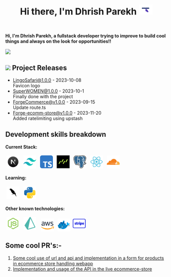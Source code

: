 <h1 align="center">Hi there, I'm <a href="https://dhrishp-portfolio.vercel.app/" style="text-decoration:none " target="_blank">Dhrish Parekh</a> <img
src="images/codegif2U.gif" height="32" style="" /></h1>
<br />

**Hi, I'm Dhrish Parekh, a fullstack developer trying to improve to **build** cool things and always on the look for opportunities!!**

<a href="#" style="postion:relative;bottom:10px;"><img  src="https://github.com/DhrishP/DhrishP/blob/main/images/boatgif.gif" align="center" height="100"     /></a>

## <img src="https://cdn.discordapp.com/emojis/828069405426319430.gif?size=4096&quality=lossless" height="30"/> Project Releases

- <a href='https://github.com/DhrishP/lingo-safari' target='_blank'>LingoSafari@1.0.0</a> - 2023-10-08
  <br/> Favicon logo
- <a href='https://github.com/DhrishP/SuperWOMEN' target='_blank'>SuperWOMEN@1.0.0</a> - 2023-10-1
  <br/> Finally done with the project
- <a href='https://github.com/DhrishP/ecomm-dashboard-admin' target='_blank'>ForgeCommerce@v1.0.0</a> - 2023-09-15
  <br/> Update route.ts
- <a href='https://github.com/blackcater-labs/unisite/releases/tag/v0.1.0-alpha.3' target='_blank'>Forge-ecomm-store@v1.0.0</a> - 2023-11-20
  <br/> Added ratelimiting using upstash

##  Development skills breakdown

**Current Stack:**

<p>
<img src="https://raw.githubusercontent.com/DhrishP/DhrishP/main/images/nextjs.png" height="40" style="vertical-align:down; margin:4px" alt="Nextjs">
<img src="https://github.com/DhrishP/DhrishP/blob/main/images/tailwind.svg" height="40" style="vertical-align:down; margin:4px" alt="typescript">
<img src="https://github.com/DhrishP/DhrishP/blob/main/images/typescript.svg" height="40" style="vertical-align:down;margin:4px">
<img src="https://github.com/DhrishP/DhrishP/blob/main/images/drizzle.png" height="40" style="vertical-align:down;margin:4px">

<img src="https://github.com/DhrishP/DhrishP/blob/main/images/postgres.svg" height="40" style="vertical-align:down;margin:4px">
<img src="https://github.com/DhrishP/DhrishP/blob/main/images/react.svg" height="40" style="vertical-align:down;margin:4px">
<img src="https://github.com/DhrishP/DhrishP/blob/main/images/cf.svg" height="40" style="vertical-align:down;margin:4px">


</p>

**Learning:**

<p > 
<img src="https://github.com/DhrishP/DhrishP/blob/main/images/langchain.png" height="40" style="vertical-align:down;margin:4px">
<img src="https://github.com/DhrishP/DhrishP/blob/main/images/py.svg" height="40" style="vertical-align:down;margin:4px">
</p>

**Other known technologies:**

<p>
<img src="https://github.com/DhrishP/DhrishP/blob/main/images/nodejs.svg" height="40" style="vertical-align:down;margin:4px">
<img src="https://github.com/DhrishP/DhrishP/blob/main/images/prisma.png" height="40" style="vertical-align:down;margin:4px">
<img src="https://github.com/DhrishP/DhrishP/blob/main/images/aws.svg" height="40" style="vertical-align:down;margin-left:7px">
<img src="https://github.com/DhrishP/DhrishP/blob/main/images/docker.png" height="40" style="vertical-align:down;margin-left:7px">
<img src="https://github.com/DhrishP/DhrishP/blob/main/images/stripe-logo.png" height="40" style="vertical-align:down;margin:4px">
</p>

## Some cool PR's:-

1. [Some cool use of url and api and implementation in a form for products in ecommerce store handling webapp](https://github.com/DhrishP/ecomm-dashboard-admin/commit/9e04213759cb70e0d84add79f3be50fd261702d3)
1. [Implementation and usage of the API in the live ecommerce-store](https://github.com/DhrishP/ecomm-store/commit/f99242b46794677df3b894479e797d7af685db98)
<!-- 1. [Use of webhooks for payment processing in stripe]()
1. [Some cool use of javascript array techniques]() -->
